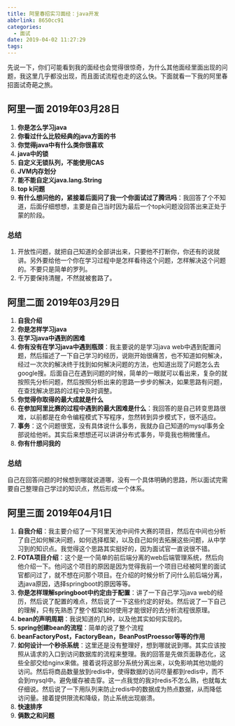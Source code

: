 ```yaml
---
title: 阿里春招实习面经：java开发
abbrlink: 8650cc91
categories:
  - 面试
date: 2019-04-02 11:27:29
tags:
---
```

先说一下，你们可能看到我的面经也会觉得很惊奇，为什么其他面经里面出现的问题，我这里几乎都没出现，而且面试流程也走的这么快。下面就看一下我的阿里春招面试奇葩之旅。
<!-- more  -->

## 阿里一面 2019年03月28日
1. **你是怎么学习java**
2. **你看过什么比较经典的java方面的书**
3. **你觉得java中有什么类你很喜欢**
4. **java中的锁**
5. **自定义无锁队列，不能使用CAS**
6. **JVM内存划分**
7. **能不能自定义java.lang.String**
8. **top k问题**
9. **有什么想问他的，紧接着后面问了我一个你面试过了腾讯吗**：我回答了个不知道，后面仔细想想，主要是自己当时因为最后一个topk问题没回答出来正处于蒙的阶段。

### 总结
1. 开放性问题，就把自己知道的全部讲出来，只要他不打断你，你还有的说就讲。另外要给他一个你在学习过程中是怎样看待这个问题，怎样解决这个问题的。不要只是简单的罗列。
2. 千万要保持清醒，不然就被套路了。

## 阿里二面 2019年03月29日
1. **自我介绍**
2. **你是怎样学习java**
3. **在学习java中遇到的困难**
4. **你有没有在学习java中遇到瓶颈**：我主要说的是学习java web中遇到配置问题，然后描述了一下自己学习的经历，说刚开始很痛苦，也不知道如何解决，经过一次次的解决终于找到如何解决问题的方法，也知道出现了问题怎么去google搜。后面自己在遇到问题的时候，简单的一眼就可以看出来，复杂的就按照先分析问题，然后按照分析出来的思路一步步的解决，如果思路有问题，在查找解决思路的过程中及时调整。
5. **你觉得你取得的最大成就是什么**
6. **在参加阿里比赛的过程中遇到的最大困难是什么**：我回答的是自己转变思路很难，以前都是在命令编程模式下写程序，忽然转到异步模式下，很不适应。
7. **事务**：这个问题很宽，没有具体说什么事务，我就办自己知道的mysql事务全部说给他听。其实后来想想还可以讲讲分布式事务，毕竟我也稍微懂点。
8. **你有什想问我的**
### 总结
自己在回答问题的时候想到哪就说道哪，没有一个具体明确的思路，所以面试完需要自己整理自己学过的知识点，然后形成一个体系。

## 阿里三面 2019年04月1日
1. **自我介绍**：我主要介绍了一下阿里天池中间件大赛的项目，然后在中间也分析了自己如何解决问题，如何选择框架，以及自己如何去拓展这些问题，从中学习到的知识点。我觉得这个思路其实挺好的，因为面试官一直说很不错。
2. **FOTA项目介绍**：这个是一个简单的前后端分离的web后端管理系统，然后向他介绍一下。他问这个项目的原因是因为觉得我前一个项目已经被阿里的面试官都问过了，就不想在问那个项目。在介绍的时候分析了问什么前后端分离，选java原因，选择springboot的原因等等。
3. **你是怎样理解springboot中约定由于配置**：讲了一下自己学习java web的经历，然后说了配置的难点，然后说了一下这些约定的好处。然后说了一下自己的理解，只有先熟悉了整个框架如何使用才能很好的去分析流程很原理。
4. **bean的声明周期**：我说知道的几种，以及他其实如何实现的。
5. **spring创建bean的流程**：简单的说了整个流程
6. **beanFactoryPost，FactoryBean，BeanPostProessor等等的作用**
7. **如何设计一个秒杀系统**：这里还是没有整理好，想到哪就说到哪。其实应该按照从请求的入口到访问数据库的流程来整理。我的回答是先做页面静态化，这些全部交给nginx来做。接着说将这部分系统分离出来，以免影响其他功能的访问。然后将商品数量放到redis中，使得数据的访问尽量都到redis中，而不会到mysql中。避免缓存被击穿。这一点我觉的我对redis不怎么熟，也就每太仔细说。然后说了一下用队列来防止redis中的数据成为热点数据，从而降低访问量。接着提供限流和降级，防止系统出现崩溃。
8. **快速排序**
9. **俩数之和问题**